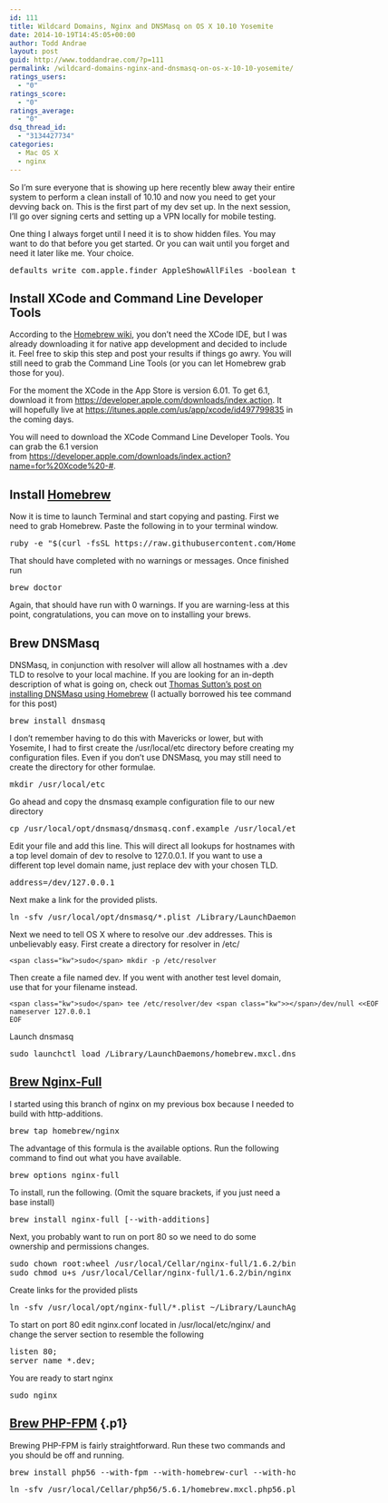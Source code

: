 ```yaml
---
id: 111
title: Wildcard Domains, Nginx and DNSMasq on OS X 10.10 Yosemite
date: 2014-10-19T14:45:05+00:00
author: Todd Andrae
layout: post
guid: http://www.toddandrae.com/?p=111
permalink: /wildcard-domains-nginx-and-dnsmasq-on-os-x-10-10-yosemite/
ratings_users:
  - "0"
ratings_score:
  - "0"
ratings_average:
  - "0"
dsq_thread_id:
  - "3134427734"
categories:
  - Mac OS X
  - nginx
---
```

So I&#8217;m sure everyone that is showing up here recently blew away their entire system to perform a clean install of 10.10 and now you need to get your devving back on. This is the first part of my dev set up. In the next session, I&#8217;ll go over signing certs and setting up a VPN locally for mobile testing.

<!--more-->

One thing I always forget until I need it is to show hidden files. You may want to do that before you get started. Or you can wait until you forget and need it later like me. Your choice.

<pre>defaults write com.apple.finder AppleShowAllFiles -boolean true ; killall Finder</pre>

## Install XCode and Command Line Developer Tools

According to the [Homebrew wiki](https://github.com/Homebrew/homebrew/wiki/Installation), you don&#8217;t need the XCode IDE, but I was already downloading it for native app development and decided to include it. Feel free to skip this step and post your results if things go awry. You will still need to grab the Command Line Tools (or you can let Homebrew grab those for you).

For the moment the XCode in the App Store is version 6.01. To get 6.1, download it from <https://developer.apple.com/downloads/index.action>. It will hopefully live at <https://itunes.apple.com/us/app/xcode/id497799835> in the coming days.

You will need to download the XCode Command Line Developer Tools. You can grab the 6.1 version from <https://developer.apple.com/downloads/index.action?name=for%20Xcode%20-#>.

## Install <a href="http://brew.sh/" target="_blank">Homebrew</a>

Now it is time to launch Terminal and start copying and pasting. First we need to grab Homebrew. Paste the following in to your terminal window.

<pre>ruby -e "$(curl -fsSL https://raw.githubusercontent.com/Homebrew/install/master/install)"</pre>

That should have completed with no warnings or messages. Once finished run

<pre>brew doctor</pre>

Again, that should have run with 0 warnings. If you are warning-less at this point, congratulations, you can move on to installing your brews.

## Brew DNSMasq

DNSMasq, in conjunction with resolver will allow all hostnames with a .dev TLD to resolve to your local machine. If you are looking for an in-depth description of what is going on, check out [Thomas Sutton&#8217;s post on installing DNSMasq using Homebrew](http://passingcuriosity.com/2013/dnsmasq-dev-osx/) (I actually borrowed his tee command for this post)

<pre>brew install dnsmasq</pre>

I don&#8217;t remember having to do this with Mavericks or lower, but with Yosemite, I had to first create the /usr/local/etc directory before creating my configuration files. Even if you don&#8217;t use DNSMasq, you may still need to create the directory for other formulae.

<pre>mkdir /usr/local/etc</pre>

Go ahead and copy the dnsmasq example configuration file to our new directory

<pre>cp /usr/local/opt/dnsmasq/dnsmasq.conf.example /usr/local/etc/dnsmasq.conf</pre>

Edit your file and add this line. This will direct all lookups for hostnames with a top level domain of dev to resolve to 127.0.0.1. If you want to use a different top level domain name, just replace dev with your chosen TLD.

<pre>address=/dev/127.0.0.1</pre>

Next make a link for the provided plists.

<pre>ln -sfv /usr/local/opt/dnsmasq/*.plist /Library/LaunchDaemons</pre>

Next we need to tell OS X where to resolve our .dev addresses. This is unbelievably easy. First create a directory for resolver in /etc/

<pre class="sourceCode bash"><code class="sourceCode bash">&lt;span class="kw">sudo&lt;/span> mkdir -p /etc/resolver</code></pre>

Then create a file named dev. If you went with another test level domain, use that for your filename instead.

<pre class="sourceCode bash"><code class="sourceCode bash">&lt;span class="kw">sudo&lt;/span> tee /etc/resolver/dev &lt;span class="kw">&gt;&lt;/span>/dev/null &lt;&lt;EOF
nameserver 127.0.0.1
EOF</code></pre>

Launch dnsmasq

<pre>sudo launchctl load /Library/LaunchDaemons/homebrew.mxcl.dnsmasq.plist</pre>

## [Brew Nginx-Full](https://github.com/Homebrew/homebrew-nginx)

I started using this branch of nginx on my previous box because I needed to build with http-additions.

<pre>brew tap homebrew/nginx</pre>

The advantage of this formula is the available options. Run the following command to find out what you have available.

<pre>brew options nginx-full</pre>

To install, run the following. (Omit the square brackets, if you just need a base install)

<pre>brew install nginx-full [--with-additions]</pre>

Next, you probably want to run on port 80 so we need to do some ownership and permissions changes.

<pre>sudo chown root:wheel /usr/local/Cellar/nginx-full/1.6.2/bin/nginx
sudo chmod u+s /usr/local/Cellar/nginx-full/1.6.2/bin/nginx</pre>

Create links for the provided plists

<pre>ln -sfv /usr/local/opt/nginx-full/*.plist ~/Library/LaunchAgents</pre>

To start on port 80 edit nginx.conf located in /usr/local/etc/nginx/ and change the server section to resemble the following

<pre>listen 80;
server_name *.dev;</pre>

You are ready to start nginx

<pre>sudo nginx</pre>

## [Brew PHP-FPM](https://github.com/Homebrew/homebrew-php) {.p1}

Brewing PHP-FPM is fairly straightforward. Run these two commands and you should be off and running.

<pre>brew install php56 --with-fpm --with-homebrew-curl --with-homebrew-openssl --withimap --withpgsql</pre>

<pre>ln -sfv /usr/local/Cellar/php56/5.6.1/homebrew.mxcl.php56.plist ~/Library/LaunchAgents/</pre>